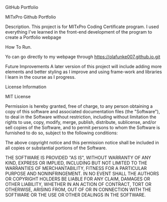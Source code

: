 GitHub Portfolio

MITxPro Github Portfolio


Description.
This project is for  MITxPro Coding Certificate program. 
I used everything I've learned in the front-end development of the program to create a Portfolio webpage


How To Run.

Yo can go directly to my webpage through https://olafunke007.github.io.git

Future Improvements
A later version of this project will include adding more elements and better styling as I improve and using frame-work and libraries I learn in the course as I progress.



License Information


MIT License

Permission is hereby granted, free of charge, to any person obtaining a copy of this software and associated documentation files (the "Software"), to deal in the Software without restriction, including without limitation the rights to use, copy, modify, merge, publish, distribute, sublicense, and/or sell copies of the Software, and to permit persons to whom the Software is furnished to do so, subject to the following conditions:

The above copyright notice and this permission notice shall be included in all copies or substantial portions of the Software.

THE SOFTWARE IS PROVIDED "AS IS", WITHOUT WARRANTY OF ANY KIND, EXPRESS OR IMPLIED, INCLUDING BUT NOT LIMITED TO THE WARRANTIES OF MERCHANTABILITY, FITNESS FOR A PARTICULAR PURPOSE AND NONINFRINGEMENT. IN NO EVENT SHALL THE AUTHORS OR COPYRIGHT HOLDERS BE LIABLE FOR ANY CLAIM, DAMAGES OR OTHER LIABILITY, WHETHER IN AN ACTION OF CONTRACT, TORT OR OTHERWISE, ARISING FROM, OUT OF OR IN CONNECTION WITH THE SOFTWARE OR THE USE OR OTHER DEALINGS IN THE SOFTWARE.
